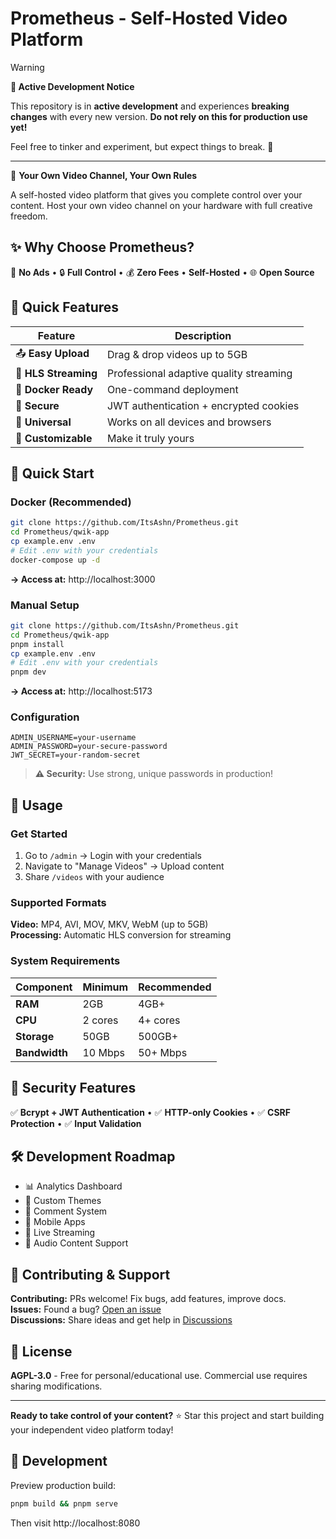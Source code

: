 # Prometheus - Self-Hosted Video Platform

> [!WARNING]
> **🚧 Active Development Notice**
> 
> This repository is in **active development** and experiences **breaking changes** with every new version. 
> **Do not rely on this for production use yet!** 
> 
> Feel free to tinker and experiment, but expect things to break. 🔧

---

🎥 **Your Own Video Channel, Your Own Rules**

A self-hosted video platform that gives you complete control over your content. Host your own video channel on your hardware with full creative freedom.

## ✨ Why Choose Prometheus?

🚫 **No Ads** • 🔒 **Full Control** • 💰 **Zero Fees** •  **Self-Hosted** • 🌐 **Open Source**

## 🚀 Quick Features

| Feature | Description |
|---------|-------------|
| 📤 **Easy Upload** | Drag & drop videos up to 5GB |
| 🎥 **HLS Streaming** | Professional adaptive quality streaming |
| 🐳 **Docker Ready** | One-command deployment |
| 🔐 **Secure** | JWT authentication + encrypted cookies |
| 📱 **Universal** | Works on all devices and browsers |
| 🎨 **Customizable** | Make it truly yours |

## 🚀 Quick Start

### Docker (Recommended)
```bash
git clone https://github.com/ItsAshn/Prometheus.git
cd Prometheus/qwik-app
cp example.env .env
# Edit .env with your credentials
docker-compose up -d
```
**→ Access at:** http://localhost:3000

### Manual Setup
```bash
git clone https://github.com/ItsAshn/Prometheus.git
cd Prometheus/qwik-app
pnpm install
cp example.env .env
# Edit .env with your credentials  
pnpm dev
```
**→ Access at:** http://localhost:5173

### Configuration
```env
ADMIN_USERNAME=your-username
ADMIN_PASSWORD=your-secure-password
JWT_SECRET=your-random-secret
```

> **⚠️ Security:** Use strong, unique passwords in production!

## 📖 Usage

### Get Started
1. Go to `/admin` → Login with your credentials
2. Navigate to "Manage Videos" → Upload content
3. Share `/videos` with your audience

### Supported Formats
**Video:** MP4, AVI, MOV, MKV, WebM (up to 5GB)  
**Processing:** Automatic HLS conversion for streaming

### System Requirements
| Component | Minimum | Recommended |
|-----------|---------|-------------|
| **RAM** | 2GB | 4GB+ |
| **CPU** | 2 cores | 4+ cores |
| **Storage** | 50GB | 500GB+ |
| **Bandwidth** | 10 Mbps | 50+ Mbps |

## 🔐 Security Features

✅ **Bcrypt + JWT Authentication** • ✅ **HTTP-only Cookies** • ✅ **CSRF Protection** • ✅ **Input Validation**

## 🛠️ Development Roadmap

- 📊 Analytics Dashboard
- 🎨 Custom Themes  
- 💬 Comment System
- 📱 Mobile Apps
- 🔴 Live Streaming
- 🎵 Audio Content Support

## 🤝 Contributing & Support

**Contributing:** PRs welcome! Fix bugs, add features, improve docs.  
**Issues:** Found a bug? [Open an issue](https://github.com/ItsAshn/Prometheus/issues)  
**Discussions:** Share ideas and get help in [Discussions](https://github.com/ItsAshn/Prometheus/discussions)

## 📄 License

**AGPL-3.0** - Free for personal/educational use. Commercial use requires sharing modifications.

---

**Ready to take control of your content?** ⭐ Star this project and start building your independent video platform today!

## 🔧 Development

Preview production build:
```bash
pnpm build && pnpm serve
```
Then visit http://localhost:8080
